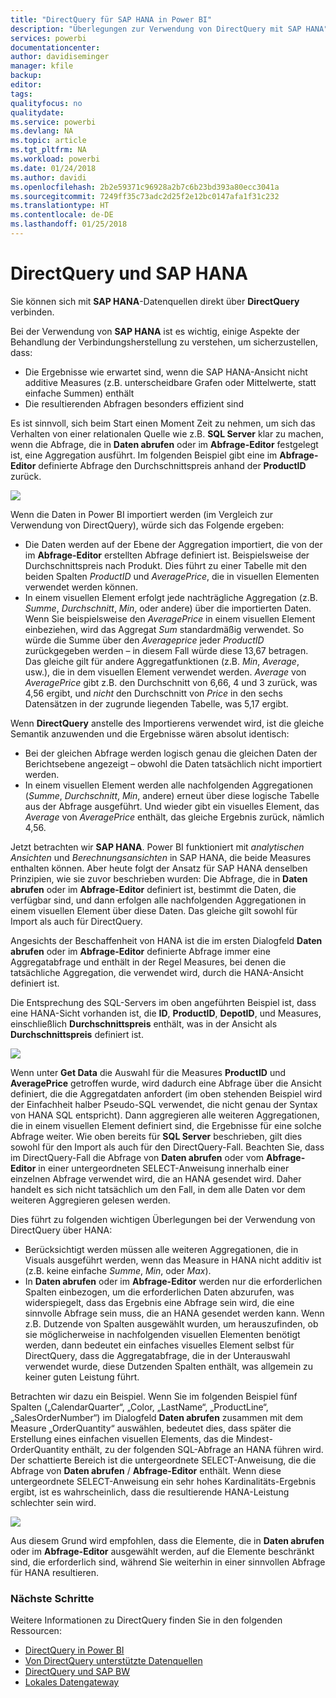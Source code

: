 ```yaml
---
title: "DirectQuery für SAP HANA in Power BI"
description: "Überlegungen zur Verwendung von DirectQuery mit SAP HANA"
services: powerbi
documentationcenter: 
author: davidiseminger
manager: kfile
backup: 
editor: 
tags: 
qualityfocus: no
qualitydate: 
ms.service: powerbi
ms.devlang: NA
ms.topic: article
ms.tgt_pltfrm: NA
ms.workload: powerbi
ms.date: 01/24/2018
ms.author: davidi
ms.openlocfilehash: 2b2e59371c96928a2b7c6b23bd393a80ecc3041a
ms.sourcegitcommit: 7249ff35c73adc2d25f2e12bc0147afa1f31c232
ms.translationtype: HT
ms.contentlocale: de-DE
ms.lasthandoff: 01/25/2018
---
```

# <a name="directquery-and-sap-hana"></a>DirectQuery und SAP HANA
Sie können sich mit **SAP HANA**-Datenquellen direkt über **DirectQuery** verbinden.

Bei der Verwendung von **SAP HANA** ist es wichtig, einige Aspekte der Behandlung der Verbindungsherstellung zu verstehen, um sicherzustellen, dass:

* Die Ergebnisse wie erwartet sind, wenn die SAP HANA-Ansicht nicht additive Measures (z.B. unterscheidbare Grafen oder Mittelwerte, statt einfache Summen) enthält
* Die resultierenden Abfragen besonders effizient sind

Es ist sinnvoll, sich beim Start einen Moment Zeit zu nehmen, um sich das Verhalten von einer relationalen Quelle wie z.B. **SQL Server** klar zu machen, wenn die Abfrage, die in **Daten abrufen** oder im **Abfrage-Editor** festgelegt ist, eine Aggregation ausführt. Im folgenden Beispiel gibt eine im **Abfrage-Editor** definierte Abfrage den Durchschnittspreis anhand der **ProductID** zurück.

![](media/desktop-directquery-sap-hana/directquery-sap-hana_01.png)

Wenn die Daten in Power BI importiert werden (im Vergleich zur Verwendung von DirectQuery), würde sich das Folgende ergeben:

* Die Daten werden auf der Ebene der Aggregation importiert, die von der im **Abfrage-Editor** erstellten Abfrage definiert ist. Beispielsweise der Durchschnittspreis nach Produkt. Dies führt zu einer Tabelle mit den beiden Spalten *ProductID* und *AveragePrice*, die in visuellen Elementen verwendet werden können.
* In einem visuellen Element erfolgt jede nachträgliche Aggregation (z.B. *Summe*, *Durchschnitt*, *Min*, oder andere) über die importierten Daten.  Wenn Sie beispielsweise den *AveragePrice* in einem visuellen Element einbeziehen, wird das Aggregat *Sum* standardmäßig verwendet. So würde die Summe über den *Averageprice* jeder *ProductID* zurückgegeben werden – in diesem Fall würde diese 13,67 betragen. Das gleiche gilt für andere Aggregatfunktionen (z.B. *Min*, *Average*, usw.), die in dem visuellen Element verwendet werden. *Average* von *AveragePrice* gibt z.B. den Durchschnitt von 6,66, 4 und 3 zurück, was 4,56 ergibt, und *nicht* den Durchschnitt von *Price* in den sechs Datensätzen in der zugrunde liegenden Tabelle, was 5,17 ergibt.

Wenn **DirectQuery** anstelle des Importierens verwendet wird, ist die gleiche Semantik anzuwenden und die Ergebnisse wären absolut identisch:

* Bei der gleichen Abfrage werden logisch genau die gleichen Daten der Berichtsebene angezeigt – obwohl die Daten tatsächlich nicht importiert werden.
* In einem visuellen Element werden alle nachfolgenden Aggregationen (*Summe*, *Durchschnitt*, *Min*, andere) erneut über diese logische Tabelle aus der Abfrage ausgeführt. Und wieder gibt ein visuelles Element, das *Average* von *AveragePrice* enthält, das gleiche Ergebnis zurück, nämlich 4,56.

Jetzt betrachten wir **SAP HANA**. Power BI funktioniert mit *analytischen Ansichten* und *Berechnungsansichten* in SAP HANA, die beide Measures enthalten können. Aber heute folgt der Ansatz für SAP HANA denselben Prinzipien, wie sie zuvor beschrieben wurden: Die Abfrage, die in **Daten abrufen** oder im **Abfrage-Editor** definiert ist, bestimmt die Daten, die verfügbar sind, und dann erfolgen alle nachfolgenden Aggregationen in einem visuellen Element über diese Daten. Das gleiche gilt sowohl für Import als auch für DirectQuery.

Angesichts der Beschaffenheit von HANA ist die im ersten Dialogfeld **Daten abrufen** oder im **Abfrage-Editor** definierte Abfrage immer eine Aggregatabfrage und enthält in der Regel Measures, bei denen die tatsächliche Aggregation, die verwendet wird, durch die HANA-Ansicht definiert ist.

Die Entsprechung des SQL-Servers im oben angeführten Beispiel ist, dass eine HANA-Sicht vorhanden ist, die **ID**, **ProductID**, **DepotID**, und Measures, einschließlich **Durchschnittspreis** enthält, was in der Ansicht als **Durchschnittspreis** definiert ist.

![](media/desktop-directquery-sap-hana/directquery-sap-hana_02.png)

Wenn unter **Get Data** die Auswahl für die Measures **ProductID** und **AveragePrice** getroffen wurde, wird dadurch eine Abfrage über die Ansicht definiert, die die Aggregatdaten anfordert (im oben stehenden Beispiel wird der Einfachheit halber Pseudo-SQL verwendet, die nicht genau der Syntax von HANA SQL entspricht). Dann aggregieren alle weiteren Aggregationen, die in einem visuellen Element definiert sind, die Ergebnisse für eine solche Abfrage weiter. Wie oben bereits für **SQL Server** beschrieben, gilt dies sowohl für den Import als auch für den DirectQuery-Fall. Beachten Sie, dass im DirectQuery-Fall die Abfrage von **Daten abrufen** oder vom **Abfrage-Editor** in einer untergeordneten SELECT-Anweisung innerhalb einer einzelnen Abfrage verwendet wird, die an HANA gesendet wird. Daher handelt es sich nicht tatsächlich um den Fall, in dem alle Daten vor dem weiteren Aggregieren gelesen werden.

Dies führt zu folgenden wichtigen Überlegungen bei der Verwendung von DirectQuery über HANA:

* Berücksichtigt werden müssen alle weiteren Aggregationen, die in Visuals ausgeführt werden, wenn das Measure in HANA nicht additiv ist (z.B. keine einfache *Summe*, *Min*, oder *Max*).
* In **Daten abrufen** oder im **Abfrage-Editor** werden nur die erforderlichen Spalten einbezogen, um die erforderlichen Daten abzurufen, was widerspiegelt, dass das Ergebnis eine Abfrage sein wird, die eine sinnvolle Abfrage sein muss, die an HANA gesendet werden kann. Wenn z.B. Dutzende von Spalten ausgewählt wurden, um herauszufinden, ob sie möglicherweise in nachfolgenden visuellen Elementen benötigt werden, dann bedeutet ein einfaches visuelles Element selbst für DirectQuery, dass die Aggregatabfrage, die in der Unterauswahl verwendet wurde, diese Dutzenden Spalten enthält, was allgemein zu keiner guten Leistung führt.

Betrachten wir dazu ein Beispiel. Wenn Sie im folgenden Beispiel fünf Spalten („CalendarQuarter“, „Color, „LastName“, „ProductLine“, „SalesOrderNumber“) im Dialogfeld **Daten abrufen** zusammen mit dem Measure „OrderQuantity“ auswählen, bedeutet dies, dass später die Erstellung eines einfachen visuellen Elements, das die Mindest-OrderQuantity enthält, zu der folgenden SQL-Abfrage an HANA führen wird. Der schattierte Bereich ist die untergeordnete SELECT-Anweisung, die die Abfrage von **Daten abrufen** / **Abfrage-Editor** enthält. Wenn diese untergeordnete SELECT-Anweisung ein sehr hohes Kardinalitäts-Ergebnis ergibt, ist es wahrscheinlich, dass die resultierende HANA-Leistung schlechter sein wird.

![](media/desktop-directquery-sap-hana/directquery-sap-hana_03.png)

Aus diesem Grund wird empfohlen, dass die Elemente, die in **Daten abrufen** oder im **Abfrage-Editor** ausgewählt werden, auf die Elemente beschränkt sind, die erforderlich sind, während Sie weiterhin in einer sinnvollen Abfrage für HANA resultieren.

### <a name="next-steps"></a>Nächste Schritte
Weitere Informationen zu DirectQuery finden Sie in den folgenden Ressourcen:

* [DirectQuery in Power BI](desktop-directquery-about.md)
* [Von DirectQuery unterstützte Datenquellen](desktop-directquery-data-sources.md)
* [DirectQuery und SAP BW](desktop-directquery-sap-bw.md)
* [Lokales Datengateway](service-gateway-onprem.md)

